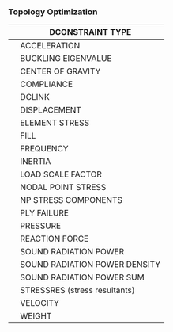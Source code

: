 ### Topology Optimization

|   |  DCONSTRAINT TYPE|
|---|---|
|   |  ACCELERATION  |
|   |  BUCKLING EIGENVALUE |
|   |  CENTER OF GRAVITY |
|   |  COMPLIANCE |
|   |  DCLINK |
|   |  DISPLACEMENT |
|   |  ELEMENT STRESS |
|   |  FILL |
|   |  FREQUENCY |
|   |  INERTIA |
|   |  LOAD SCALE FACTOR |
|   |  NODAL POINT STRESS |
|   |  NP STRESS COMPONENTS |
|   |  PLY FAILURE |
|   |  PRESSURE |
|   |  REACTION FORCE |
|   |  SOUND RADIATION POWER|
|   |  SOUND RADIATION POWER DENSITY |
|   |  SOUND RADIATION POWER SUM |
|   |  STRESSRES (stress resultants)| 
|   |  VELOCITY |
|   |  WEIGHT |
